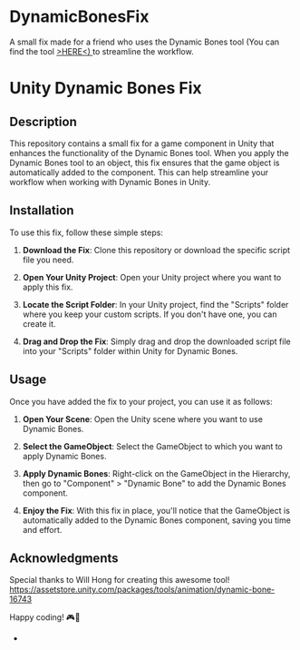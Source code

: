 # DynamicBonesFix
A small fix made for a friend who uses  the Dynamic Bones tool (You can find the tool <a href="https://assetstore.unity.com/packages/tools/animation/dynamic-bone-16743"> >HERE<) </a> to streamline the workflow.
# Unity Dynamic Bones Fix
## Description

This repository contains a small fix for a game component in Unity that enhances the functionality of the Dynamic Bones tool. When you apply the Dynamic Bones tool to an object, this fix ensures that the game object is automatically added to the component. This can help streamline your workflow when working with Dynamic Bones in Unity.

## Installation

To use this fix, follow these simple steps:

1. **Download the Fix**: Clone this repository or download the specific script file you need.

2. **Open Your Unity Project**: Open your Unity project where you want to apply this fix.

3. **Locate the Script Folder**: In your Unity project, find the "Scripts" folder where you keep your custom scripts. If you don't have one, you can create it.

4. **Drag and Drop the Fix**: Simply drag and drop the downloaded script file into your "Scripts" folder within Unity for Dynamic Bones.

## Usage

Once you have added the fix to your project, you can use it as follows:

1. **Open Your Scene**: Open the Unity scene where you want to use Dynamic Bones.

2. **Select the GameObject**: Select the GameObject to which you want to apply Dynamic Bones.

3. **Apply Dynamic Bones**: Right-click on the GameObject in the Hierarchy, then go to "Component" > "Dynamic Bone" to add the Dynamic Bones component.

4. **Enjoy the Fix**: With this fix in place, you'll notice that the GameObject is automatically added to the Dynamic Bones component, saving you time and effort.

## Acknowledgments

Special thanks to Will Hong for creating this awesome tool! 
https://assetstore.unity.com/packages/tools/animation/dynamic-bone-16743


Happy coding! 🎮🚀

-

